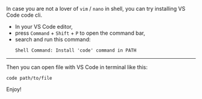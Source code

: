 In case you are not a lover of `vim` / `nano` in shell, you can try installing VS Code code cli.

* In your VS Code editor,
* press `Command` + `Shift` + `P` to open the command bar,
* search and run this command:
  ```shell
  Shell Command: Install 'code' command in PATH 
  ```
---

Then you can open file with VS Code in terminal like this:
```shell
code path/to/file
```

Enjoy!

